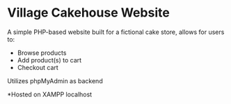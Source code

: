 # Village Cakehouse Website 

A simple PHP-based website built for a fictional cake store, allows for users to: 
- Browse products
- Add product(s) to cart
- Checkout cart

Utilizes phpMyAdmin as backend 

*Hosted on XAMPP localhost 
